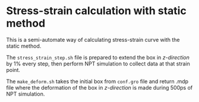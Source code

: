 Stress-strain calculation with static method
==============================================

This is a semi-automate way of calculating stress-strain curve
with the static method.

The `stress_strain_step.sh` file is prepared to extend the
box in *z-direction* by 1% every step, then perform NPT simulation
to collect data at that strain point.

The `make_deform.sh` takes the initial box from `conf.gro` file
and return .mdp file where the deformation of the box in *z-direction*
is made during 500ps of NPT simulation.
